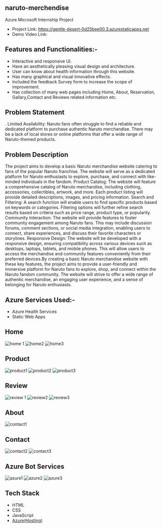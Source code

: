 ## naruto-merchendise
Azure Microsoft Internship Project
- Project Link: https://gentle-desert-0d25bee00.3.azurestaticapps.net
- Demo Video Link: 

## Features and Functionalities:-
- Interactive and responsive UI.
- Have an aesthetically pleasing visual design and architecture.
- User can know about health information through this website.
- Has many graphical and visual innovative effects.
- Included the feedback Survey form to increase the scope of improvement.
- Has collection of many web pages including Home, About, Reservation, Gallary,Contact and Reviews related information etc.
## Problem Statement
. Limited Availability: Naruto fans often struggle to find a reliable and dedicated platform to purchase authentic Naruto merchandise. There may be a lack of local stores     or online platforms that offer a wide range of Naruto-themed products.

## Problem Description
The project aims to develop a basic Naruto merchandise website catering to fans of the popular Naruto franchise. The website will serve as a dedicated platform for Naruto enthusiasts to explore, purchase, and connect with like-minded individuals in the fandom. Product Catalog: The website will feature a comprehensive catalog of Naruto merchandise, including clothing, accessories, collectibles, artwork, and more. Each product listing will provide detailed descriptions, images, and pricing information.
Search and Filtering: A search function will enable users to find specific products based on keywords or categories. Filtering options will further refine search results based on criteria such as price range, product type, or popularity.
Community Interaction: The website will provide features to foster community engagement among Naruto fans. This may include discussion forums, comment sections, or social media integration, enabling users to connect, share experiences, and discuss their favorite characters or storylines. Responsive Design: The website will be developed with a responsive design, ensuring compatibility across various devices such as desktops, laptops, tablets, and mobile phones. This will allow users to access the merchandise and community features conveniently from their preferred devices.By creating a basic Naruto merchandise website with these key features, the project aims to provide a user-friendly and immersive platform for Naruto fans to explore, shop, and connect within the Naruto fandom community. The website will strive to offer a wide range of authentic merchandise, an engaging user experience, and a sense of belonging for Naruto enthusiasts.
## Azure Services Used:-
- Azure Health Services
- Static Web Apps
## Home
![home 1](https://github.com/Dilliraj-S/naruto-merchendise/assets/132550822/c76624f4-dd64-475f-9e32-47beee44fe9e)
![home2](https://github.com/Dilliraj-S/naruto-merchendise/assets/132550822/758329d2-bc07-4ad4-ba09-dde8e47b5e8b)
![home3](https://github.com/Dilliraj-S/naruto-merchendise/assets/132550822/63394846-241d-4387-9ed0-f7e071286abd)
## Product
![product1](https://github.com/Dilliraj-S/naruto-merchendise/assets/132550822/56d0dabf-1b12-40c8-b2e9-fb6fffe5a572)
![product2](https://github.com/Dilliraj-S/naruto-merchendise/assets/132550822/8bf84cf7-61c0-4506-bc1d-c68f4485c23b)
![product3](https://github.com/Dilliraj-S/naruto-merchendise/assets/132550822/373ccc8c-ca1d-478e-a800-c457ececec19)

## Review
![review 1](https://github.com/Dilliraj-S/naruto-merchendise/assets/132550822/cbd43908-b96e-4577-a5e7-7eafc90327c7)
![review2](https://github.com/Dilliraj-S/naruto-merchendise/assets/132550822/cfb0211d-beb0-4148-bf57-96c61f3e6983)
![review3](https://github.com/Dilliraj-S/naruto-merchendise/assets/132550822/1443f39d-5e5b-4452-8422-9bbfff968553)

## About
![contact1](https://github.com/Dilliraj-S/naruto-merchendise/assets/132550822/3daf21a7-cc62-463e-bdbd-1216b2f7a361)

## Contact
![contact2](https://github.com/Dilliraj-S/naruto-merchendise/assets/132550822/0f706459-7e6f-4e14-b2a3-e1936f48c134)
![contact3](https://github.com/Dilliraj-S/naruto-merchendise/assets/132550822/6bae1077-1a01-4804-880a-351fcefbb274)

## Azure Bot Services
![azure1](https://github.com/Dilliraj-S/naruto-merchendise/assets/132550822/4494e3d0-6e12-45ad-aed9-64c14a4561bd)
![azure2](https://github.com/Dilliraj-S/naruto-merchendise/assets/132550822/523db272-5833-4e42-a338-67051fa6d9de)
![azure3](https://github.com/Dilliraj-S/naruto-merchendise/assets/132550822/6d2704fd-5ae3-4fbc-97b4-9666bb31259c)

## Tech Stack 


- HTML
- CSS
- JavaScript
- [Azure(Hosting)](https://azure.microsoft.com/en-in/features/azure-portal/)
